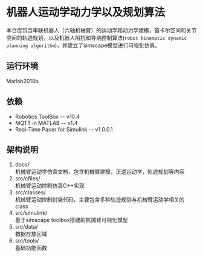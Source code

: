 # 机器人运动学动力学以及规划算法
本仓库包含串联机器人（六轴机械臂）的运动学和动力学建模，笛卡尔空间和关节空间的轨迹规划，以及机器人阻抗和导纳控制算法(`robot kinematic dynamic planning algorithm`)，并建立了simscape模型进行可视化仿真。

## 运行环境
Matlab2018b

## 依赖
- Robotics ToolBox    --  v10.4
- MQTT in MATLAB  --  v1.4
- Real-Time Pacer for Simulink    --  v1.0.0.1

## 架构说明
1. docs/  
机械臂运动学仿真文档，包含机械臂建模，正逆运动学，轨迹规划等内容
2. src/cfiles/  
机械臂运动控制仿真C++实现
3. src/classes/  
机械臂运动控制封装代码，主要包含多种轨迹规划与机械臂运动学相关的class
4. src/simulink/  
基于simscape toolbox搭建的机械臂可视化模型
5. src/data/  
数据存放区域
6. src/tools/  
基础功能函数

